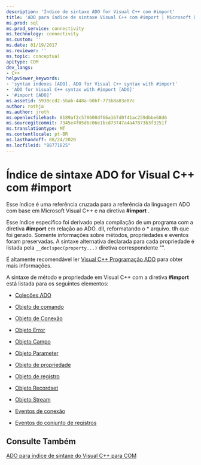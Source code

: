 ```yaml
---
description: 'Índice de sintaxe ADO for Visual C++ com #import'
title: 'ADO para índice de sintaxe Visual C++ com #import | Microsoft Docs'
ms.prod: sql
ms.prod_service: connectivity
ms.technology: connectivity
ms.custom: ''
ms.date: 01/19/2017
ms.reviewer: ''
ms.topic: conceptual
apitype: COM
dev_langs:
- C++
helpviewer_keywords:
- 'syntax indexes [ADO], ADO for Visual C++ syntax with #import'
- 'ADO for Visual C++ syntax with #import [ADO]'
- '#import [ADO]'
ms.assetid: 5930ccd2-5bab-448a-b0bf-773b8a83e87c
author: rothja
ms.author: jroth
ms.openlocfilehash: 8189af2c578600df66a16fd0f41ac259dbbe68d6
ms.sourcegitcommit: 7345e4f05d6c06e1bcd73747a4a47873b3f3251f
ms.translationtype: MT
ms.contentlocale: pt-BR
ms.lasthandoff: 08/24/2020
ms.locfileid: "88771825"
---
```

# <a name="ado-for-visual-c-syntax-index-with-import"></a>Índice de sintaxe ADO for Visual C++ com #import
Esse índice é uma referência cruzada para a referência da linguagem ADO com base em Microsoft Visual C++ e na diretiva **#import** .  
  
 Esse índice específico foi derivado pela compilação de um programa com a diretiva **#import** em relação ao ADO. dll, reformatando o \* arquivo. tlh que foi gerado. Somente informações sobre métodos, propriedades e eventos foram preservadas. A sintaxe alternativa declarada para cada propriedade é listada pela `__declspec(property...)` diretiva correspondente "".  
  
 É altamente recomendável ler [Visual C++ Programação ADO](../../guide/appendixes/visual-c-ado-programming.md) para obter mais informações.  
  
 A sintaxe de método e propriedade em Visual C++ com a diretiva **#import** está listada para os seguintes elementos:  
  
-   [Coleções ADO](./collections-visual-c-syntax-index-with-sharpimport.md)  
  
-   [Objeto de comando](./command-visual-c-syntax-index-with-sharpimport.md)  
  
-   [Objeto de Conexão](./connection-visual-c-syntax-index-with-sharpimport.md)  
  
-   [Objeto Error](./error-visual-c-syntax-index-with-sharpimport.md)  
  
-   [Objeto Campo](./field-visual-c-syntax-index-with-sharpimport.md)  
  
-   [Objeto Parameter](./parameter-visual-c-syntax-index-with-sharpimport.md)  
  
-   [Objeto de propriedade](./property-visual-c-syntax-index-with-sharpimport.md)  
  
-   [Objeto de registro](./record-visual-c-syntax-index-with-sharpimport.md)  
  
-   [Objeto Recordset](./recordset-visual-c-syntax-index-with-sharpimport.md)  
  
-   [Objeto Stream](./stream-visual-c-syntax-index-with-sharpimport.md)  
  
-   [Eventos de conexão](./connectionevents-visual-c-syntax-index-with-sharpimport.md)  
  
-   [Eventos do conjunto de registros](./recordsetevents-visual-c-syntax-index-with-sharpimport.md)  
  
## <a name="see-also"></a>Consulte Também  
 [ADO para índice de sintaxe do Visual C++ para COM](./ado-for-visual-c-syntax-index-for-com.md)